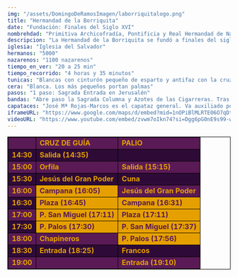 ```yaml
---
img: "/assets/DomingoDeRamosImagen/laborriquitalogo.png"
title: "Hermandad de la Borriquita"
date: "Fundación: Finales del Siglo XVI"
nombrehdad: "Primitiva Archicofradía, Pontificia y Real Hermandad de Nazarenos de la Sagrada Entrada en Jerusalén, Santísimo Cristo del Amor, Nuestra Señora del Socorro y Santiago Apóstol"
descripcion: "La Hermandad de la Borriquita se fundó a finales del siglo XVI en el Hospital de los Medidores de Alhóndiga. En 1618 se fusionó con la Hermandad del Amor cuya sede se estableció en Los Terceros.A partir de 1970 se desdobla la cofradía y se adelanta su salida varias horas. Desde entonces se convirtió en la primera hermandad en abrir la carrera oficial del Domingo de Ramos."
iglesia: "Iglesia del Salvador"
hermanos: "5000"
nazarenos: "1100 nazarenos"
tiempo_en_ver: "20 a 25 min"
tiempo_recorrido: "4 horas y 35 minutos"
tunicas: "Blancas con cinturón pequeño de esparto y antifaz con la cruz de Santiago"
cera: "Blanca. Los más pequeños portan palmas"
pasos: "1 paso: Sagrada Entrada en Jerusalén"
bandas: "Abre paso la Sagrada Columna y Azotes de las Cigarreras. Tras el misterio, la banda de Nuestra Señora del Sol"
capataces: "José Mª Rojas-Marcos es el capataz general. Va auxiliado por Rufino Madrigal"
iframeURL: "https://www.google.com/maps/d/embed?mid=1nOPiBlMLRTE06O7qDtoW2SJ2J_XuX_1v&ehbc=2E312F"
videoURL: "https://www.youtube.com/embed/zvwm7oIkn74?si=Dgg6pG0nE9s99-w9"
---
```


<table class="recorrido" style="width: 100%; border-collapse: collapse; text-align: left; border: 1px solid black;">
  <tbody>
    <tr style="background-color: #5a1a55; color: #e5a000; font-weight: bold;">
      <td style="border: 1px solid black; text-align: center;"></td>
      <td style="border: 1px solid black;">CRUZ DE GUÍA</td>
      <td style="border: 1px solid black;">PALIO</td>
    </tr>
    <tr style="background-color: #2e0b37; color: #e5a000; font-weight: bold;">
      <td style="border: 1px solid black; text-align: center;">14:30</td>
      <td style="border: 1px solid black;">Salida (14:35)</td>
      <td style="border: 1px solid black;"></td>
    </tr>
    <tr style="background-color: #5a1a55; color: #e5a000; font-weight: bold;">
      <td style="border: 1px solid black; text-align: center;">15:00</td>
      <td style="border: 1px solid black;">Orfila</td>
      <td style="border: 1px solid black;">Salida (15:15)</td>
    </tr>
    <tr style="background-color: #2e0b37; color: #e5a000; font-weight: bold;">
      <td style="border: 1px solid black; text-align: center;">15:30</td>
      <td style="border: 1px solid black;">Jesús del Gran Poder</td>
      <td style="border: 1px solid black;">Cuna</td>
    </tr>
    <tr style="background-color: #5a1a55; color: #e5a000; font-weight: bold;">
      <td style="border: 1px solid black; text-align: center;">16:00</td>
      <td style="border: 1px solid black; background-color: #e5a000; color: #5a1a55;">Campana (16:05)</td>
      <td style="border: 1px solid black;">Jesús del Gran Poder</td>
    </tr>
    <tr style="background-color: #2e0b37; color: #e5a000; font-weight: bold;">
      <td style="border: 1px solid black; text-align: center;">16:30</td>
      <td style="border: 1px solid black; background-color: #e5a000; color: #5a1a55;">Plaza (16:45)</td>
      <td style="border: 1px solid black; background-color: #e5a000; color: #5a1a55;">Campana (16:31)</td>
    </tr>
    <tr style="background-color: #5a1a55; color: #e5a000; font-weight: bold;">
      <td style="border: 1px solid black; text-align: center;">17:00</td>
      <td style="border: 1px solid black; background-color: #e5a000; color: #5a1a55;">P. San Miguel (17:11)</td>
      <td style="border: 1px solid black; background-color: #e5a000; color: #5a1a55;">Plaza (17:11)</td>
    </tr>
    <tr style="background-color: #2e0b37; color: #e5a000; font-weight: bold;">
      <td style="border: 1px solid black; text-align: center;">17:30</td>
      <td style="border: 1px solid black; background-color: #e5a000; color: #5a1a55;">P. Palos (17:30)</td>
      <td style="border: 1px solid black; background-color: #e5a000; color: #5a1a55;">P. San Miguel (17:37)</td>
    </tr>
    <tr style="background-color: #5a1a55; color: #e5a000; font-weight: bold;">
      <td style="border: 1px solid black; text-align: center;">18:00</td>
      <td style="border: 1px solid black;">Chapineros</td>
      <td style="border: 1px solid black; background-color: #e5a000; color: #5a1a55;">P. Palos (17:56)</td>
    </tr>
    <tr style="background-color: #2e0b37; color: #e5a000; font-weight: bold;">
      <td style="border: 1px solid black; text-align: center;">18:30</td>
      <td style="border: 1px solid black;">Entrada (18:25)</td>
      <td style="border: 1px solid black;">Francos</td>
    </tr>
    <tr style="background-color: #5a1a55; color: #e5a000; font-weight: bold;">
      <td style="border: 1px solid black; text-align: center;">19:00</td>
      <td style="border: 1px solid black;"></td>
      <td style="border: 1px solid black;">Entrada (19:10)</td>
    </tr>
  </tbody>
</table>